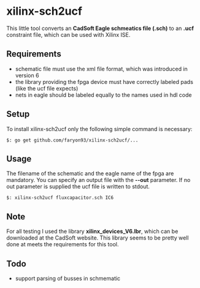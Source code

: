 # xilinx-sch2ucf
This little tool converts an **CadSoft Eagle schmeatics file (.sch)** to an **.ucf** constraint file, which can be used with Xilinx ISE.


## Requirements
- schematic file must use the xml file format, which was introduced in version 6
- the library providing the fpga device must have correctly labeled pads (like the ucf file expects)
- nets in eagle should be labeled equally to the names used in hdl code


## Setup
To install xilinx-sch2ucf only the following simple command is necessary:
```
$: go get github.com/faryon93/xilinx-sch2ucf/...
```


## Usage

The filename of the schematic and the eagle name of the fpga are mandatory. You can specify an output file with the **--out** parameter. If no out parameter is supplied the ucf file is written to stdout.
```
$: xilinx-sch2ucf fluxcapacitor.sch IC6
```


## Note
For all testing I used the library **xilinx_devices_V6.lbr**, which can be downloaded at the CadSoft website. This library seems to be pretty well done at meets the requirements for this tool.


## Todo
- support parsing of busses in schmematic